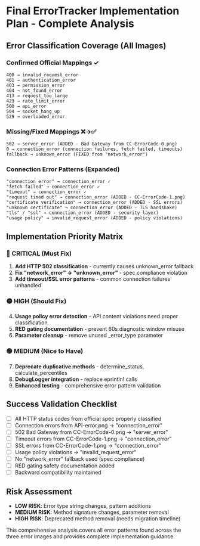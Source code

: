 # Final ErrorTracker Implementation Plan - Complete Analysis

## Error Classification Coverage (All Images)

### Confirmed Official Mappings ✓
```
400 → invalid_request_error
401 → authentication_error  
403 → permission_error
404 → not_found_error
413 → request_too_large
429 → rate_limit_error
500 → api_error
504 → socket_hang_up  
529 → overloaded_error
```

### Missing/Fixed Mappings ❌→✅
```
502 → server_error (ADDED - Bad Gateway from CC-ErrorCode-0.png)
0 → connection_error (connection failures, fetch failed, timeouts)
fallback → unknown_error (FIXED from "network_error")
```

### Connection Error Patterns (Expanded)
```
"connection error" → connection_error ✓
"fetch failed" → connection_error ✓  
"timeout" → connection_error ✓
"request timed out" → connection_error (ADDED - CC-ErrorCode-1.png)
"certificate verification" → connection_error (ADDED - SSL errors)
"unknown certificate" → connection_error (ADDED - TLS handshake)
"tls" / "ssl" → connection_error (ADDED - security layer)
"usage policy" → invalid_request_error (ADDED - policy violations)
```

## Implementation Priority Matrix

### 🔴 CRITICAL (Must Fix)
1. **Add HTTP 502 classification** - currently causes unknown_error fallback
2. **Fix "network_error" → "unknown_error"** - spec compliance violation  
3. **Add timeout/SSL error patterns** - common connection failures unhandled

### 🟡 HIGH (Should Fix)  
4. **Usage policy error detection** - API content violations need proper classification
5. **RED gating documentation** - prevent 60s diagnostic window misuse
6. **Parameter cleanup** - remove unused _error_type parameter

### 🟢 MEDIUM (Nice to Have)
7. **Deprecate duplicative methods** - determine_status, calculate_percentiles
8. **DebugLogger integration** - replace eprintln! calls
9. **Enhanced testing** - comprehensive error pattern validation

## Success Validation Checklist
- [ ] All HTTP status codes from official spec properly classified
- [ ] Connection errors from API-error.png → "connection_error"  
- [ ] 502 Bad Gateway from CC-ErrorCode-0.png → "server_error"
- [ ] Timeout errors from CC-ErrorCode-1.png → "connection_error"
- [ ] SSL errors from CC-ErrorCode-1.png → "connection_error"
- [ ] Usage policy violations → "invalid_request_error"
- [ ] No "network_error" fallback used (spec compliance)
- [ ] RED gating safety documentation added
- [ ] Backward compatibility maintained

## Risk Assessment
- **LOW RISK**: Error type string changes, pattern additions
- **MEDIUM RISK**: Method signature changes, parameter removal
- **HIGH RISK**: Deprecated method removal (needs migration timeline)

This comprehensive analysis covers all error patterns found across the three error images and provides complete implementation guidance.